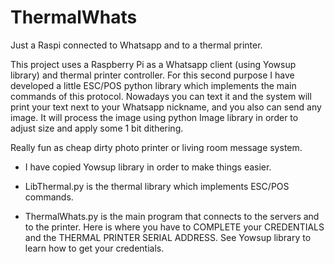 ThermalWhats
============

Just a Raspi connected to Whatsapp and to a thermal printer. 

This project uses a Raspberry Pi as a Whatsapp client (using Yowsup library) and thermal printer controller. 
For this second purpose I have developed a little ESC/POS python library which implements the main commands 
of this protocol. Nowadays you can text it and the system will print your text next to your Whatsapp nickname, 
and you also can send any image. It will process the image using python Image library in order to adjust size 
and apply some 1 bit dithering.

Really fun as cheap dirty photo printer or living room message system.

- I have copied Yowsup library in order to make things easier.

- LibThermal.py is the thermal library which implements ESC/POS commands.

- ThermalWhats.py is the main program that connects to the servers and to the printer. Here is where you have to COMPLETE your CREDENTIALS and the THERMAL PRINTER SERIAL ADDRESS. See Yowsup library to learn how to get your credentials.

